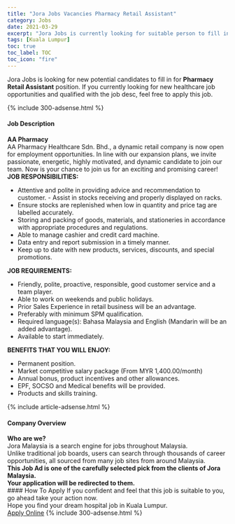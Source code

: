 ```yaml
---
title: "Jora Jobs Vacancies Pharmacy Retail Assistant" 
category: Jobs 
date: 2021-03-29 
excerpt: "Jora Jobs is currently looking for suitable person to fill in the Pharmacy Retail Assistant which positioned at Kuala Lumpur" 
tags: [Kuala Lumpur] 
toc: true 
toc_label: TOC 
toc_icon: "fire" 
--- 
```


<p>Jora Jobs is looking for new potential candidates to fill in for <b>Pharmacy Retail Assistant</b> position. If you currently looking for new healthcare job opportunities and qualified with the job desc, feel free to apply this job.
</p>{% include 300-adsense.html %} 
<div><div><h4>Job Description</h4></div><div><div><span><div><div><strong>AA Pharmacy</strong></div><div><div>AA Pharmacy Healthcare Sdn. Bhd., a dynamic retail company is now open for employment opportunities. In line with our expansion plans, we invite passionate, energetic, highly motivated, and dynamic candidate to join our team. Now is your chance to join us for an exciting and promising career!</div><div><strong>JOB RESPONSIBILITIES:</strong></div><ul><li>Attentive and polite in providing advice and recommendation to customer. - Assist in stocks receiving and properly displayed on racks.</li><li>Ensure stocks are replenished when low in quantity and price tag are labelled accurately.</li><li>Storing and packing of goods, materials, and stationeries in accordance with appropriate procedures and regulations.</li><li>Able to manage cashier and credit card machine.</li><li>Data entry and report submission in a timely manner.</li><li>Keep up to date with new products, services, discounts, and special promotions.</li></ul><div><strong>JOB REQUIREMENTS:</strong></div><ul><li>Friendly, polite, proactive, responsible, good customer service and a team player.</li><li>Able to work on weekends and public holidays.</li><li>Prior Sales Experience in retail business will be an advantage.</li><li>Preferably with minimum SPM qualification.</li><li>Required language(s): Bahasa Malaysia and English (Mandarin will be an added advantage).</li><li>Available to start immediately.</li></ul><div><strong>BENEFITS THAT YOU WILL ENJOY:</strong></div><ul><li>Permanent position.</li><li>Market competitive salary package (From MYR 1,400.00/month)</li><li>Annual bonus, product incentives and other allowances.</li><li>EPF, SOCSO and Medical benefits will be provided.</li><li>Products and skills training.</li></ul></div></div></span></div></div></div> 
{% include article-adsense.html %} 
<div><div><h4>Company Overview</h4></div><div><div><span><div><div>
<strong>Who are we?</strong></div>
<div>
	Jora Malaysia is a search engine for jobs throughout Malaysia.<br>
	Unlike traditional job boards, users can search through thousands of career opportunities, all sourced from many job sites from around Malaysia.&#160;</div>
<div>
<div>
<strong>This Job Ad is one of the carefully selected pick from the clients of Jora Malaysia.</strong></div>
<div>
<strong>Your application will be redirected to them.</strong></div>
</div></div></span></div></div></div> 
#### How To Apply 
If you confident and feel that this job is suitable to you, go ahead take your action now. <br/> 
Hope you find your dream hospital job in Kuala Lumpur. <br/> 
<a href="https://www.jobstreet.com.my/en/job/pharmacy-retail-assistant-4517280?jobId=jobstreet-my-job-4517280" class="btn btn--warning" target="_blank" rel="nofollow noopenner">Apply Online</a> 
{% include 300-adsense.html %} 